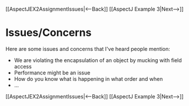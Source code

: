 [[AspectJEX2AssignmentIssues|<--Back]] [[AspectJ Example 3|Next-->]]

# Issues/Concerns
Here are some issues and concerns that I've heard people mention:
* We are violating the encapsulation of an object by mucking with field access
* Performance might be an issue
* How do you know what is happening in what order and when
* ...

[[AspectJEX2AssignmentIssues|<--Back]] [[AspectJ Example 3|Next-->]]